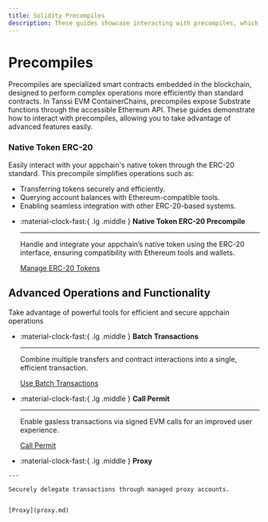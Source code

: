 ```yaml
---
title: Solidity Precompiles
description: These guides showcase interacting with precompiles, which expose Substrate features via the easy-to-access Ethereum API of Tanssi EVM ContainerChains.
---
```


# Precompiles

Precompiles are specialized smart contracts embedded in the blockchain, designed to perform complex operations more efficiently than standard contracts. In Tanssi EVM ContainerChains, precompiles expose Substrate functions through the accessible Ethereum API. These guides demonstrate how to interact with precompiles, allowing you to take advantage of advanced features easily.

### Native Token ERC-20 

Easily interact with your appchain's native token through the ERC-20 standard. This precompile simplifies operations such as:

- Transferring tokens securely and efficiently.
- Querying account balances with Ethereum-compatible tools.
- Enabling seamless integration with other ERC-20-based systems.

<div class="grid cards" markdown>

-   :material-clock-fast:{ .lg .middle } __Native Token ERC-20 Precompile__

    ---
    
    Handle and integrate your appchain’s native token using the ERC-20 interface, ensuring compatibility with Ethereum tools and wallets.
    
    [Manage ERC-20 Tokens](external-assets-erc20.md)

</div>

## Advanced Operations and Functionality

Take advantage of powerful tools for efficient and secure appchain operations

<div class="grid cards" markdown>

-   :material-clock-fast:{ .lg .middle } __Batch Transactions__

    ---
    
    Combine multiple transfers and contract interactions into a single, efficient transaction.
    
    [Use Batch Transactions](batch.md)  



 -  :material-clock-fast:{ .lg .middle } __Call Permit__

    ---
    
    Enable gasless transactions via signed EVM calls for an improved user experience.
    
    [Call Permit](call-permit.md)      



 -   :material-clock-fast:{ .lg .middle } __Proxy__

    ---
    
    Securely delegate transactions through managed proxy accounts.

    
    [Proxy](proxy.md)  

</div>